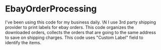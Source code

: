 # EbayOrderProcessing

I've been using this code for my business daily. \N
I use 3rd party shipping provider to print labels for ebay orders. 
This code organizes the downloaded orders, collects the orders that are going to the same address to save on shipping charges. 
This code uses "Custom Label" field to identify the items.
